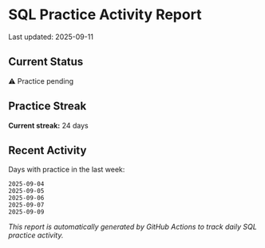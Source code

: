 # SQL Practice Activity Report

Last updated: 2025-09-11

## Current Status

⚠️ Practice pending

## Practice Streak

**Current streak:** 24 days

## Recent Activity

Days with practice in the last week:

```
2025-09-04
2025-09-05
2025-09-06
2025-09-07
2025-09-09
```

*This report is automatically generated by GitHub Actions to track daily SQL practice activity.*

